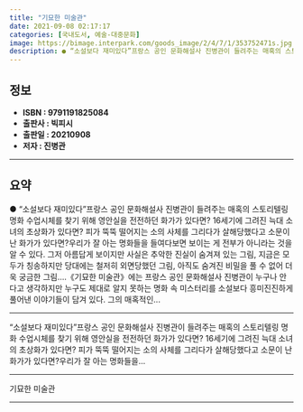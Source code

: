 ```yaml
---
title: "기묘한 미술관"
date: 2021-09-08 02:17:17
categories: [국내도서, 예술-대중문화]
image: https://bimage.interpark.com/goods_image/2/4/7/1/353752471s.jpg
description: ● “소설보다 재미있다”프랑스 공인 문화해설사 진병관이 들려주는 매혹의 스토리텔링 명화 수업시체를 찾기 위해 영안실을 전전하던 화가가 있다면? 16세기에 그려진 늑대 소녀의 초상화가 있다면? 피가 뚝뚝 떨어지는 소의 사체를 그리다가 살해당했다고 소문이 난 화가가 있다면?우리가 잘 아는
---
```


## **정보**

- **ISBN : 9791191825084**
- **출판사 : 빅피시**
- **출판일 : 20210908**
- **저자 : 진병관**

------



## **요약**

●  “소설보다 재미있다”프랑스 공인 문화해설사 진병관이 들려주는 매혹의 스토리텔링 명화 수업시체를 찾기 위해 영안실을 전전하던 화가가 있다면? 16세기에 그려진 늑대 소녀의 초상화가 있다면? 피가 뚝뚝 떨어지는 소의 사체를 그리다가 살해당했다고 소문이 난 화가가 있다면?우리가 잘 아는 명화들을 들여다보면 보이는 게 전부가 아니라는 것을 알 수 있다. 그저 아름답게 보이지만 사실은 추악한 진실이 숨겨져 있는 그림, 지금은 모두가 칭송하지만 당대에는 철저히 외면당했던 그림, 아직도 숨겨진 비밀을 풀 수 없어 더욱 궁금한 그림….《기묘한 미술관》에는 프랑스 공인 문화해설사 진병관이 누구나 안다고 생각하지만 누구도 제대로 알지 못하는 명화 속 미스터리를 소설보다 흥미진진하게 풀어낸 이야기들이 담겨 있다. 그의 매혹적인...

------

“소설보다 재미있다”프랑스 공인 문화해설사 진병관이 들려주는 매혹의 스토리텔링 명화 수업시체를 찾기 위해 영안실을 전전하던 화가가 있다면? 16세기에 그려진 늑대 소녀의 초상화가 있다면? 피가 뚝뚝 떨어지는 소의 사체를 그리다가 살해당했다고 소문이 난 화가가 있다면?우리가 잘 아는 명화들을... 

------


기묘한 미술관 

------


